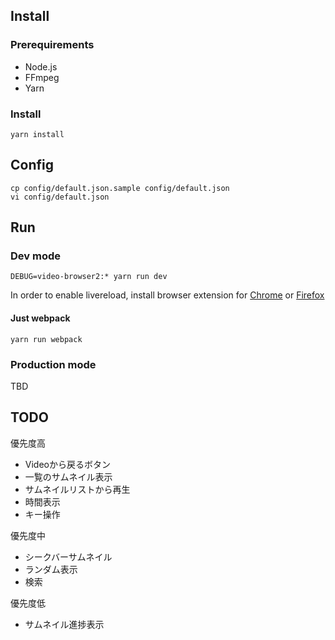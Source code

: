 
## Install

### Prerequirements

- Node.js
- FFmpeg
- Yarn

### Install

    yarn install

## Config

    cp config/default.json.sample config/default.json
    vi config/default.json

## Run

### Dev mode

    DEBUG=video-browser2:* yarn run dev

In order to enable livereload, install browser extension for [Chrome](https://chrome.google.com/webstore/detail/livereload/jnihajbhpnppcggbcgedagnkighmdlei) or [Firefox](https://addons.mozilla.org/en-US/firefox/addon/remotelivereload/)

#### Just webpack

    yarn run webpack

### Production mode

TBD

## TODO

優先度高

- Videoから戻るボタン
- 一覧のサムネイル表示
- サムネイルリストから再生
- 時間表示
- キー操作

優先度中

- シークバーサムネイル
- ランダム表示
- 検索

優先度低

- サムネイル進捗表示
